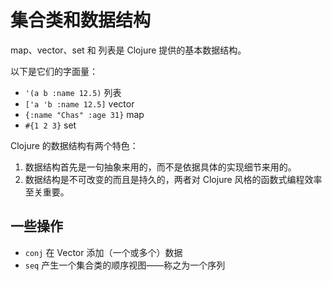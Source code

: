 # 集合类和数据结构

map、vector、set 和 列表是 Clojure 提供的基本数据结构。

以下是它们的字面量：

* `'(a b :name 12.5)` 列表
* `['a 'b :name 12.5]`  vector
* `{:name "Chas" :age 31}`  map
* `#{1 2 3}`  set

Clojure 的数据结构有两个特色：
1. 数据结构首先是一句抽象来用的，而不是依据具体的实现细节来用的。
2. 数据结构是不可改变的而且是持久的，两者对 Clojure 风格的函数式编程效率至关重要。

## 一些操作

* `conj` 在 Vector 添加（一个或多个）数据
* `seq` 产生一个集合类的顺序视图——称之为一个序列

